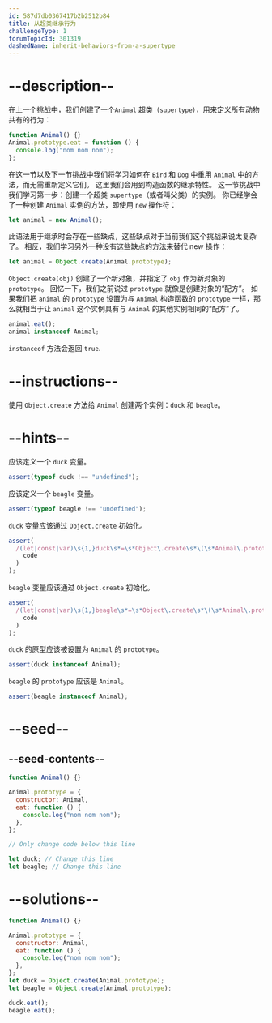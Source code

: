 ```yaml
---
id: 587d7db0367417b2b2512b84
title: 从超类继承行为
challengeType: 1
forumTopicId: 301319
dashedName: inherit-behaviors-from-a-supertype
---
```


# --description--

在上一个挑战中，我们创建了一个`Animal` 超类（`supertype`），用来定义所有动物共有的行为：

```js
function Animal() {}
Animal.prototype.eat = function () {
  console.log("nom nom nom");
};
```

在这一节以及下一节挑战中我们将学习如何在 `Bird` 和 `Dog` 中重用 `Animal` 中的方法，而无需重新定义它们。 这里我们会用到构造函数的继承特性。 这一节挑战中我们学习第一步：创建一个超类 `supertype`（或者叫父类）的实例。 你已经学会了一种创建 `Animal` 实例的方法，即使用 `new` 操作符：

```js
let animal = new Animal();
```

此语法用于继承时会存在一些缺点，这些缺点对于当前我们这个挑战来说太复杂了。 相反，我们学习另外一种没有这些缺点的方法来替代 new 操作：

```js
let animal = Object.create(Animal.prototype);
```

`Object.create(obj)` 创建了一个新对象，并指定了 `obj` 作为新对象的 `prototype`。 回忆一下，我们之前说过 `prototype` 就像是创建对象的“配方”。 如果我们把 `animal` 的 `prototype` 设置为与 `Animal` 构造函数的 `prototype` 一样，那么就相当于让 `animal` 这个实例具有与 `Animal` 的其他实例相同的“配方”了。

```js
animal.eat();
animal instanceof Animal;
```

`instanceof` 方法会返回 `true`.

# --instructions--

使用 `Object.create` 方法给 `Animal` 创建两个实例：`duck` 和 `beagle`。

# --hints--

应该定义一个 `duck` 变量。

```js
assert(typeof duck !== "undefined");
```

应该定义一个 `beagle` 变量。

```js
assert(typeof beagle !== "undefined");
```

`duck` 变量应该通过 `Object.create` 初始化。

```js
assert(
  /(let|const|var)\s{1,}duck\s*=\s*Object\.create\s*\(\s*Animal\.prototype\s*\)\s*/.test(
    code
  )
);
```

`beagle` 变量应该通过 `Object.create` 初始化。

```js
assert(
  /(let|const|var)\s{1,}beagle\s*=\s*Object\.create\s*\(\s*Animal\.prototype\s*\)\s*/.test(
    code
  )
);
```

`duck` 的原型应该被设置为 `Animal` 的 `prototype`。

```js
assert(duck instanceof Animal);
```

`beagle` 的 `prototype` 应该是 `Animal`。

```js
assert(beagle instanceof Animal);
```

# --seed--

## --seed-contents--

```js
function Animal() {}

Animal.prototype = {
  constructor: Animal,
  eat: function () {
    console.log("nom nom nom");
  },
};

// Only change code below this line

let duck; // Change this line
let beagle; // Change this line
```

# --solutions--

```js
function Animal() {}

Animal.prototype = {
  constructor: Animal,
  eat: function () {
    console.log("nom nom nom");
  },
};
let duck = Object.create(Animal.prototype);
let beagle = Object.create(Animal.prototype);

duck.eat();
beagle.eat();
```
